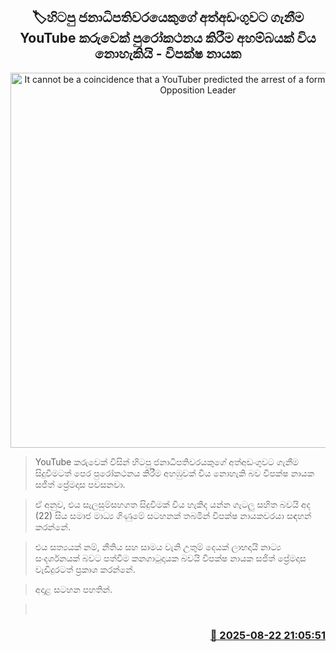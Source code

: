 <p align='center'><b><h2 align='center' title='It cannot be a coincidence that a YouTuber predicted the arrest of a former president - Opposition Leader'>🏷හිටපු ජනාධිපතිවරයෙකුගේ අත්අඩංගුවට ගැනීම YouTube කරුවෙක් පුරෝකථනය කිරීම අහම්බයක් විය නොහැකියි - විපක්ෂ නායක</h2></b></p>
<p align='center'><img src='https://helakuru.sgp1.cdn.digitaloceanspaces.com/esana/images/lib/sajith-premadasa[1].jpg' width='600' alt='It cannot be a coincidence that a YouTuber predicted the arrest of a former president - Opposition Leader'></p>

> YouTube කරුවෙක් විසින් හිටපු ජනාධිපතිවරයකුගේ අත්අඩංගුවට ගැනීම සිදුවීමටත් පෙර පුරෝකථනය කිරීම අහඹුවක් විය නොහැකි බව විපක්ෂ නායක සජිත් ප්‍රේමදාස පවසනවා.

> ඒ අනුව, එය සැලසුම්සහගත සිදුවීමක් විය හැකිද යන්න ගැටලු සහිත බවයි අද (22) සිය සමාජ මාධ්‍ය ගිණුමේ සටහනක් තබමින් විපක්ෂ නායකවරයා සඳහන් කරන්නේ.

> එය සත්‍යයක් නම්, නීතිය සහ සාමය වැනි උතුම් දෙයක් ලාභදායි නාට්‍ය සංදර්ශනයක් බවට පත්වීම කනගාටුදායක බවයි විපක්ෂ නායක සජිත් ප්‍රේමදාස වැඩිදුරටත් ප්‍රකාශ කරන්නේ.

> අදාළ සටහන පහතින්. 

>  



<h3 align='right'><a href='https://www.helakuru.lk/esana/p/112967/'>📅 2025-08-22 21:05:51</a></h3>
